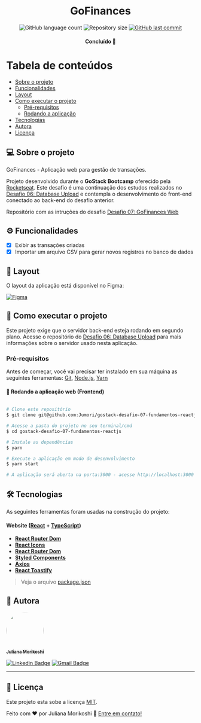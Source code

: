 

<h1 align="center">
  GoFinances
</h1>

<p align="center">
  <img alt="GitHub language count" src="https://img.shields.io/github/languages/count/Jumori/gostack-desafio-07-fundamentos-reactjs?color=%2304D361">

  <img alt="Repository size" src="https://img.shields.io/github/repo-size/Jumori/gostack-desafio-07-fundamentos-reactjs">

  <a href="https://github.com/Jumori/gostack-desafio-07-fundamentos-reactjs/commits/master">
    <img alt="GitHub last commit" src="https://img.shields.io/github/last-commit/Jumori/gostack-desafio-07-fundamentos-reactjs">
  </a>

</p>

<h4 align="center">
	Concluído 🚀
</h4>

Tabela de conteúdos
=================
<!--ts-->
   * [Sobre o projeto](#-sobre-o-projeto)
   * [Funcionalidades](#️-funcionalidades)
   * [Layout](#-layout)
   * [Como executar o projeto](#-como-executar-o-projeto)
     * [Pré-requisitos](#pré-requisitos)
     * [Rodando a aplicação](#-rodando-a-aplicação-web-frontend)
   * [Tecnologias](#-tecnologias)
   * [Autora](#-autora)
   * [Licença](#user-content--licença)
<!--te-->


## 💻 Sobre o projeto

GoFinances - Aplicação web para gestão de transações.

Projeto desenvolvido durante o **GoStack Bootcamp** oferecido pela [Rocketseat](https://nextlevelweek.com/). Este desafio é uma continuação dos estudos realizados no [Desafio 06: Database Upload](https://github.com/Jumori/gostack-desafio-06-databaseupload) e contempla o desenvolvimento do front-end conectado ao back-end do desafio anterior.

Repositório com as intruções do desafio [Desafio 07: GoFinances Web](https://github.com/rocketseat-education/bootcamp-gostack-desafios/tree/master/desafio-fundamentos-reactjs)


## ⚙️ Funcionalidades

- [x] Exibir as transações criadas
- [x] Importar um arquivo CSV para gerar novos registros no banco de dados

## 🎨 Layout

O layout da aplicação está disponível no Figma:

<a href="https://www.figma.com/file/73qS5wJbOaM2kCozyGz2hh/GoFinances?node-id=0%3A1">
  <img alt="Figma" src="https://img.shields.io/badge/Acessar%20Layout%20-Figma-%2304D361">
</a>

## 🚀 Como executar o projeto

Este projeto exige que o servidor back-end esteja rodando em segundo plano. Acesse o repositório do [Desafio 06: Database Upload](https://github.com/Jumori/gostack-desafio-06-databaseupload) para mais informações sobre o servidor usado nesta aplicação.

### Pré-requisitos

Antes de começar, você vai precisar ter instalado em sua máquina as seguintes ferramentas:
[Git](https://git-scm.com), [Node.js](https://nodejs.org/en/), [Yarn](https://yarnpkg.com/)

#### 🧭 Rodando a aplicação web (Frontend)

```bash

# Clone este repositório
$ git clone git@github.com:Jumori/gostack-desafio-07-fundamentos-reactjs.git

# Acesse a pasta do projeto no seu terminal/cmd
$ cd gostack-desafio-07-fundamentos-reactjs

# Instale as dependências
$ yarn

# Execute a aplicação em modo de desenvolvimento
$ yarn start

# A aplicação será aberta na porta:3000 - acesse http://localhost:3000

```

## 🛠 Tecnologias

As seguintes ferramentas foram usadas na construção do projeto:

#### **Website**  ([React](https://reactjs.org/)  +  [TypeScript](https://www.typescriptlang.org/))

-   **[React Router Dom](https://github.com/ReactTraining/react-router/tree/master/packages/react-router-dom)**
-   **[React Icons](https://react-icons.github.io/react-icons/)**
-   **[React Router Dom](https://reactrouter.com/web/guides/quick-start)**
-   **[Styled Components](https://styled-components.com/)**
-   **[Axios](https://github.com/axios/axios)**
-   **[React Toastify](https://github.com/fkhadra/react-toastify)**

> Veja o arquivo  [package.json](https://github.com/Jumori/gostack-desafio-07-fundamentos-reactjs/blob/master/package.json)


## 🦸 Autora

<a href="https://github.com/Jumori">
 <img style="border-radius: 50%;" src="https://avatars1.githubusercontent.com/u/44618499?s=460&u=691cddb486d4b665417d25d8a575e508d6ef9563&v=4" width="100px;" alt=""/>
 <br />
 <sub><b>Juliana Morikoshi</b></sub></a>
 <br />

[![Linkedin Badge](https://img.shields.io/badge/-Juliana-blue?style=flat-square&logo=Linkedin&logoColor=white&link=https://www.linkedin.com/in/julianamorikoshi/)](https://www.linkedin.com/in/julianamorikoshi/)
[![Gmail Badge](https://img.shields.io/badge/-julianamorikoshi@gmail.com-c14438?style=flat-square&logo=Gmail&logoColor=white&link=mailto:julianamorikoshi@gmail.com)](mailto:julianamorikoshi@gmail.com)

---

## 📝 Licença

Este projeto esta sobe a licença [MIT](./LICENSE).

Feito com ❤️ por Juliana Morikoshi 👋 [Entre em contato!](https://www.linkedin.com/in/julianamorikoshi/)
